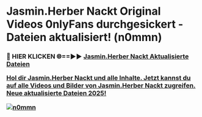 # Jasmin.Herber Nackt Original Videos 0nlyFans durchgesickert - Dateien aktualisiert! (n0mmn)

<h3>🔴 HIER KLICKEN 🌐==►► <a href="https://tinyurl.com/h6vf6nb8" rel="nofollow">Jasmin.Herber Nackt Aktualisierte Dateien

Hol dir Jasmin.Herber Nackt und alle Inhalte. Jetzt kannst du auf alle Videos und Bilder von Jasmin.Herber Nackt zugreifen. Neue aktualisierte Dateien 2025!

[![n0mmn](https://i.imgur.com/sD4kR3V.gif)](https://tinyurl.com/h6vf6nb8)
